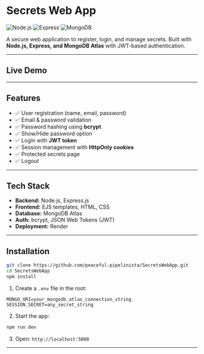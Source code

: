 

# Secrets Web App

![Node.js](https://img.shields.io/badge/Node.js-v22.16.0-green) ![Express](https://img.shields.io/badge/Express-4.x-lightgrey) ![MongoDB](https://img.shields.io/badge/MongoDB-Atlas-blue) 

A secure web application to register, login, and manage secrets. Built with **Node.js, Express, and MongoDB Atlas** with JWT-based authentication.  

---

## **Live Demo**



---

## **Features**

- ✅ User registration (name, email, password)  
- ✅ Email & password validation  
- ✅ Password hashing using **bcrypt**  
- ✅ Show/Hide password option  
- ✅ Login with **JWT token**  
- ✅ Session management with **HttpOnly cookies**  
- ✅ Protected secrets page  
- ✅ Logout  

---

## **Tech Stack**

- **Backend:** Node.js, Express.js  
- **Frontend:** EJS templates, HTML, CSS  
- **Database:** MongoDB Atlas  
- **Auth:** bcrypt, JSON Web Tokens (JWT)  
- **Deployment:** Render  

---

## **Installation**

```bash
git clone https://github.com/peaceful-pipelinista/SecretsWebApp.git
cd SecretsWebApp
npm install

````

1. Create a `.env` file in the root:

```
MONGO_URI=your_mongodb_atlas_connection_string
SESSION_SECRET=any_secret_string
```

2. Start the app:

```bash
npm run dev
```

3. Open: `http://localhost:5000`

---




